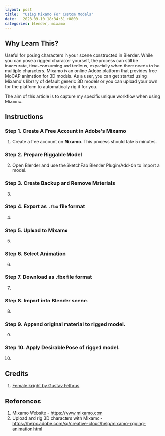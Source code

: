 ```yaml
---
layout: post
title:  "Using Mixamo For Custom Models"
date:   2023-09-10 18:34:31 +0800
categories: blender, mixamo
---
```


## **Why Learn This?**
Useful for posing characters in your scene constructed in Blender. While you can pose a rigged character yourself, the process can still be inaccurate, time-consuming and tedious, especially when there needs to be multiple characters. Mixamo is an online Adobe platform that provides free MoCAP animation for 3D models. As a user, you can get started using Mixamo's library of default generic 3D models or you can upload your own for the platform to automatically rig it for you.

The aim of this article is to capture my specific unique workflow when using Mixamo.

## **Instructions**

### **Step 1**. Create A Free Account in Adobe's Mixamo
1. Create a free account on **Mixamo**. This process should take 5 minutes.

### **Step 2**. Prepare Riggable Model
2. Open Blender and use the SketchFab Blender Plugin/Add-On to import a model.

### **Step 3**. Create Backup and Remove Materials
3. 

### **Step 4**. Export as `.fbx` file format
4. 

### **Step 5**. Upload to Mixamo
5. 

### **Step 6**. Select Animation
6. 

### **Step 7**. Download as .fbx file format
7.

### **Step 8**. Import into Blender scene.
8.

### **Step 9**. Append original material to rigged model.
9.

### **Step 10**. Apply Desirable Pose of rigged model.
10.

## **Credits**
1. [Female knight by Gustav Pethrus](https://sketchfab.com/3d-models/female-knight-a5238d4effd3464fa0d5a1eddd52e1a4)

## **References**
1. Mixamo Website - https://www.mixamo.com
2. Upload and rig 3D characters with Mixamo - https://helpx.adobe.com/sg/creative-cloud/help/mixamo-rigging-animation.html
